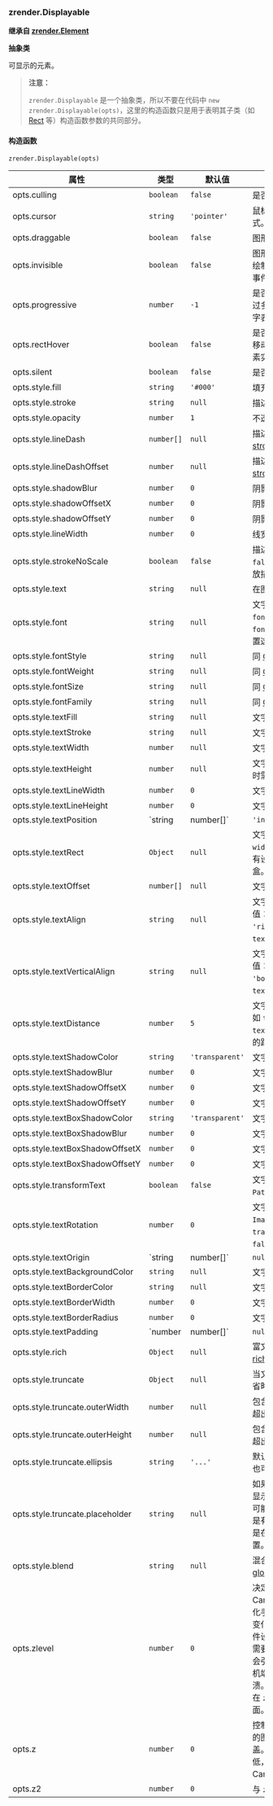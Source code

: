 ---
---

### zrender.Displayable

**继承自 [zrender.Element](#zrenderelement)**

**抽象类**

可显示的元素。

> **注意：**
>
> `zrender.Displayable` 是一个抽象类，所以不要在代码中 `new zrender.Displayable(opts)`，这里的构造函数只是用于表明其子类（如 [Rect](#zrenderrect) 等）构造函数参数的共同部分。

#### 构造函数

`zrender.Displayable(opts)`

|属性|类型|默认值|描述|
|---|---|---|---|
|opts.culling|`boolean`|`false`|是否进行裁剪。|
|opts.cursor|`string`|`'pointer'`|鼠标移到元素上时的鼠标样式。|
|opts.draggable|`boolean`|`false`|图形是否可拖曳。|
|opts.invisible|`boolean`|`false`|图形是否不可见，为 `true` 时不绘制图形，但是仍能触发鼠标事件。|
|opts.progressive|`number`|`-1`|是否渐进式渲染。当图形元素过多时才使用，用大于 0 的数字表示渲染顺序。|
|opts.rectHover|`boolean`|`false`|是否使用包围盒检验鼠标是否移动到物体。`false` 则检测元素实际的内容。|
|opts.silent|`boolean`|`false`|是否响应鼠标事件。|
|opts.style.fill|`string`|`'#000'`|填充样式。|
|opts.style.stroke|`string`|`null`|描边样式。|
|opts.style.opacity|`number`|`1`|不透明度。|
|opts.style.lineDash|`number[]`|`null`|描边虚线样式，参考 [SVG stroke-dasharray](https://developer.mozilla.org/en-US/docs/Web/SVG/Attribute/stroke-dasharray)。|
|opts.style.lineDashOffset|`number`|`null`|描边虚线偏移，参考 [SVG stroke-dashoffset](https://developer.mozilla.org/en-US/docs/Web/SVG/Attribute/stroke-dashoffset)。|
|opts.style.shadowBlur|`number`|`0`|阴影模糊大小。|
|opts.style.shadowOffsetX|`number`|`0`|阴影横向偏移。|
|opts.style.shadowOffsetY|`number`|`0`|阴影纵向偏移。|
|opts.style.lineWidth|`number`|`0`|线宽。|
|opts.style.strokeNoScale|`boolean`|`false`|描边粗细不随缩放而改变，`false` 则会根据缩放同比例缩放描边粗细。|
|opts.style.text|`string`|`null`|在图形中显示的文字。|
|opts.style.font|`string`|`null`|文字样式，由 `fontSize`、 `fontFamily`、 `fontStyle`、 `fontWeight` 组成，建议分别设置这几项而非直接设置 `font`。|
|opts.style.fontStyle|`string`|`null`|同 [CSS font-style](https://developer.mozilla.org/en-US/docs/Web/CSS/font-style)。|
|opts.style.fontWeight|`string`|`null`|同 [CSS font-weight](https://developer.mozilla.org/en-US/docs/Web/CSS/font-weight)。|
|opts.style.fontSize|`string`|`null`|同 [CSS font-size](https://developer.mozilla.org/en-US/docs/Web/CSS/font-size)。|
|opts.style.fontFamily|`string`|`null`|同 [CSS font-family](https://developer.mozilla.org/en-US/docs/Web/CSS/font-family)。|
|opts.style.textFill|`string`|`null`|文字填充样式。|
|opts.style.textStroke|`string`|`null`|文字描边样式。|
|opts.style.textWidth|`number`|`null`|文字宽度。|
|opts.style.textHeight|`number`|`null`|文字高度，仅用于设置背景色时需要设置。|
|opts.style.textLineWidth|`number`|`0`|文字描边宽度。|
|opts.style.textLineHeight|`number`|`0`|文字行高。|
|opts.style.textPosition|`string|number[]`|`'inside'`|文字位置，可以为 `'inside'`、 `'left'`、 `'right'`、 `'top'`、 `'bottom'`，或一个二维数组 `[x, y]` 表示相对形状的位置。|
|opts.style.textRect|`Object`|`null`|文字包围盒，包括 `x`、 `y`、 `width`、 `height` 属性，如果没有设置，将使用形状的包围盒。|
|opts.style.textOffset|`number[]`|`null`|文字位置偏移，包括 `x`、 `y`。|
|opts.style.textAlign|`string`|`null`|文字水平对齐方式，可取值：`'left'`、 `'center'`、 `'right'`，默认根据 `textPosition` 计算。|
|opts.style.textVerticalAlign|`string`|`null`|文字垂直对齐方式，可取值：`'top'`、 `'middle'`、 `'bottom'`，默认根据 `textPosition` 计算。|
|opts.style.textDistance|`number`|`5`|文字与其对齐的边缘的距离，如 `textPosition` 为 `top` 时，`textDistance` 表示与形状上方的距离。|
|opts.style.textShadowColor|`string`|`'transparent'`|文字阴影颜色。|
|opts.style.textShadowBlur|`number`|`0`|文字阴影模糊大小。|
|opts.style.textShadowOffsetX|`number`|`0`|文字阴影水平偏移。|
|opts.style.textShadowOffsetY|`number`|`0`|文字阴影垂直偏移。|
|opts.style.textBoxShadowColor|`string`|`'transparent'`|文字包围盒阴影颜色。|
|opts.style.textBoxShadowBlur|`number`|`0`|文字包围盒阴影模糊大小。|
|opts.style.textBoxShadowOffsetX|`number`|`0`|文字包围盒阴影水平偏移。|
|opts.style.textBoxShadowOffsetY|`number`|`0`|文字包围盒阴影垂直偏移。|
|opts.style.transformText|`boolean`|`false`|文字是否跟随变换效果，仅对 `Path` 或 `Image` 元素有效|
|opts.style.textRotation|`number`|`0`|文字旋转角度，仅对 `Path` 或 `Image` 元素有效，并且 `transformText` 应设置为 `false`。|
|opts.style.textOrigin|`string|number[]`|`null`|文字变换中心，可以是 `'center'` 或一个二维数组 `[x, y]` 表示相对形状的位置，默认值是 `textPosition`。|
|opts.style.textBackgroundColor|`string`|`null`|文字包围盒颜色。|
|opts.style.textBorderColor|`string`|`null`|文字包围盒描边颜色。|
|opts.style.textBorderWidth|`number`|`0`|文字包围盒描边宽度。|
|opts.style.textBorderRadius|`number`|`0`|文字圆角大小。|
|opts.style.textPadding|`number|number[]`|`null`|文字内边距，可以是 `2` 或 `[2, 4]` 或 `[2, 3, 4, 5]` 的形式，同 [CSS Padding](https://developer.mozilla.org/en-US/docs/Web/CSS/padding)，单位是像素。|
|opts.style.rich|`Object`|`null`|富文本样式，参考 [ECharts rich 配置项](http://echarts.baidu.com/tutorial.html#%E5%AF%8C%E6%96%87%E6%9C%AC%E6%A0%87%E7%AD%BE)。|
|opts.style.truncate|`Object`|`null`|当文字过长显示不下时，显示省略号表示。|
|opts.style.truncate.outerWidth|`number`|`null`|包含了 `textPadding` 的宽度，超出这个范围就裁剪。|
|opts.style.truncate.outerHeight|`number`|`null`|包含了 `textPadding` 的高度，超出这个范围就裁剪。|
|opts.style.truncate.ellipsis|`string`|`'...'`|默认用省略号表示超出部分，也可以对其进行自定义。|
|opts.style.truncate.placeholder|`string`|`null`|如果空间过小，导致省略号也显示不下，但是又不想空着，可能得有个什么标记表示这里是有字符的，就用个 “点”，就是在这个 placeholder 里设置。|
|opts.style.blend|`string`|`null`|混合模式，同 [Canvas globalCompositeOperation](https://developer.mozilla.org/en-US/docs/Web/API/CanvasRenderingContext2D/globalCompositeOperation)。|
|opts.zlevel|`number`|`0`|决定绘画在哪层 Canvas 中。Canvas 分层是一种常见的优化手段。我们可以把一些图形变化频繁（例如有动画）的组件设置成一个单独的 `zlevel`。需要注意的是过多的 Canvas 会引起内存开销的增大，在手机端上需要谨慎使用以防崩溃。`zlevel` 大的 Canvas 会放在 `zlevel` 小的 Canvas 的上面。|
|opts.z|`number`|`0`|控制图形的前后顺序。`z` 值小的图形会被 `z` 值大的图形覆盖。`z` 相比 `zlevel` 优先级更低，而且不会创建新的 Canvas。|
|opts.z2|`number`|`0`|与 `z` 类似，优先级比 `z` 更低。|
